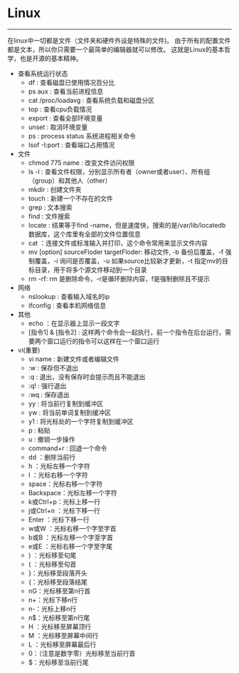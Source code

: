 # **Linux**

---
在linux中一切都是文件（文件夹和硬件外设是特殊的文件)。
由于所有的配置文件都是文本，所以你只需要一个最简单的编辑器就可以修改。
这就是Linux的基本哲学，也是开源的基本精神。

* 查看系统运行状态
    * df : 查看磁盘已使用情况百分比
    * ps aux : 查看当前进程信息
    * cat /proc/loadavg : 查看系统负载和磁盘分区
    * top : 查看cpu负载情况
    * export : 查看全部环境变量
    * unset : 取消环境变量
    * ps : process status 系统进程相关命令
    * lsof -I:port : 查看端口占用情况
* 文件
    * chmod 775 name : 改变文件访问权限
    * ls -l : 查看文件权限，分别显示所有者（owner或者user）、所有组（group）和其他人（other）
    * mkdir : 创建文件夹
    * touch : 新建一个不存在的文件
    * grep : 文本搜索
    * find : 文件搜索
    * locate : 结果等于find -name，但是速度快，搜索的是/var/lib/locatedb数据库，这个库里有全部的文件位置信息
    * cat ：连接文件或标准输入并打印，这个命令常用来显示文件内容
    * mv [option] sourceFloder targetFloder: 移动文件, -b 备份后覆盖，-f 强制覆盖，-i 询问是否覆盖，-u 如果source比较新才更新，-t 指定mv的目标目录，用于将多个源文件移动到一个目录
    * rm -rf: rm 是删除命令，-r是循环删除内容，f是强制删除且不提示
* 网络
    * nslookup : 查看输入域名的ip
    * ifconfig : 查看本机网络信息
* 其他
    * echo ：在显示器上显示一段文字
    * [指令1] & [指令2] : 这样两个命令会一起执行，前一个指令在后台运行，需要两个窗口运行的指令可以这样在一个窗口运行
* vi(重要)
    * vi name : 新建文件或者编辑文件
    * :w : 保存但不退出
    * :q : 退出，没有保存时会提示而且不能退出
    * :q! : 强行退出
    * :wq : 保存退出
    * yy : 将当前行复制到缓冲区
    * yw : 将当前单词复制到缓冲区
    * y1 : 将光标处的一个字符复制到缓冲区
    * p : 粘贴
    * u : 撤销一步操作
    * command+r : 回退一个命令
    * dd ：删除当前行
    * h ：光标左移一个字符 
    * l ：光标右移一个字符 
    * space：光标右移一个字符 
    * Backspace：光标左移一个字符 
    * k或Ctrl+p：光标上移一行 
    * j或Ctrl+n ：光标下移一行 
    * Enter ：光标下移一行 
    * w或W ：光标右移一个字至字首 
    * b或B ：光标左移一个字至字首 
    * e或E ：光标右移一个字至字尾 
    * ) ：光标移至句尾 
    * ( ：光标移至句首 
    * }：光标移至段落开头 
    * {：光标移至段落结尾 
    * nG：光标移至第n行首 
    * n+：光标下移n行 
    * n-：光标上移n行 
    * n$：光标移至第n行尾 
    * H ：光标移至屏幕顶行 
    * M ：光标移至屏幕中间行 
    * L ：光标移至屏幕最后行 
    * 0：（注意是数字零）光标移至当前行首 
    * $：光标移至当前行尾 

